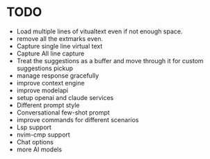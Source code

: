 # TODO

- Load multiple lines of vitualtext even if not enough space.
- remove all the extmarks even.
- Capture single line virtual text
- Capture All line capture
- Treat the suggestions as a buffer and move through it for custom suggestions pickup
- manage response gracefully
- improve context engine
- improve modelapi
- setup openai and claude services
- Different prompt style
- Conversational few-shot prompt
- improve commands for different scenarios
- Lsp support
- nvim-cmp support
- Chat options
- more AI models

